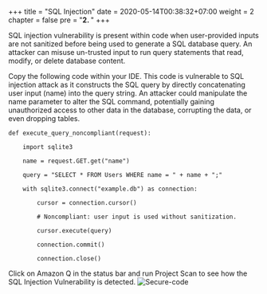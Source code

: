 +++
title = "SQL Injection"
date = 2020-05-14T00:38:32+07:00
weight = 2
chapter = false
pre = "<b>2. </b>"
+++

SQL injection vulnerability is present within code when user-provided inputs are not sanitized before being used to generate a SQL database query. An attacker can misuse un-trusted input to run query statements that read, modify, or delete database content.

Copy the following code within your IDE. This code is vulnerable to SQL injection attack as it constructs the SQL query by directly concatenating user input (name) into the query string. An attacker could manipulate the name parameter to alter the SQL command, potentially gaining unauthorized access to other data in the database, corrupting the data, or even dropping tables.

```
def execute_query_noncompliant(request):

    import sqlite3

    name = request.GET.get("name")

    query = "SELECT * FROM Users WHERE name = " + name + ";"

    with sqlite3.connect("example.db") as connection:

        cursor = connection.cursor()

        # Noncompliant: user input is used without sanitization.

        cursor.execute(query)

        connection.commit()

        connection.close()
```

Click on Amazon Q in the status bar and run Project Scan to see how the SQL Injection Vulnerability is detected.
![Secure-code](/images/1/secure-code-1.png?width=90pc)

